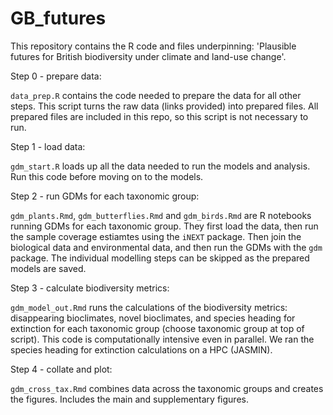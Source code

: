 # GB_futures

This repository contains the R code and files underpinning: 'Plausible futures for British biodiversity under climate and land-use change'. 

Step 0 - prepare data:

`data_prep.R` contains the code needed to prepare the data for all other steps. This script turns the raw data (links provided) into prepared files. All prepared files are included in this repo, so this script is not necessary to run.

Step 1 - load data:

`gdm_start.R` loads up all the data needed to run the models and analysis. Run this code before moving on to the models.

Step 2 - run GDMs for each taxonomic group:

`gdm_plants.Rmd`, `gdm_butterflies.Rmd` and `gdm_birds.Rmd` are R notebooks running GDMs for each taxonomic group. They first load the data, then run the sample coverage estiamtes using the `iNEXT` package. Then join the biological data and environmental data, and then run the GDMs with the `gdm` package. The individual modelling steps can be skipped as the prepared models are saved.

Step 3 - calculate biodiversity metrics:

`gdm_model_out.Rmd` runs the calculations of the biodiversity metrics: disappearing bioclimates, novel bioclimates, and species heading for extinction for each taxonomic group (choose taxonomic group at top of script). This code is computationally intensive even in parallel. We ran the species heading for extinction calculations on a HPC (JASMIN).

Step 4 - collate and plot:

`gdm_cross_tax.Rmd` combines data across the taxonomic groups and creates the figures. Includes the main and supplementary figures.

